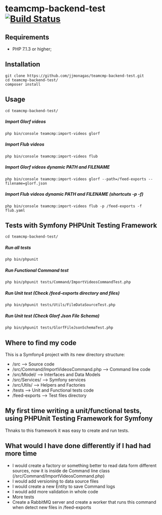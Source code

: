 # teamcmp-backend-test  [![Build Status](https://travis-ci.org/jjmonagas/teamcmp-backend-test.svg?branch=master)](https://travis-ci.org/jjmonagas/teamcmp-backend-test)

## Requirements

* PHP 7.1.3 or higher;

## Installation

```
git clone https://github.com/jjmonagas/teamcmp-backend-test.git
cd teamcmp-backend-test/
composer install
```

## Usage

```
cd teamcmp-backend-test/
```

##### Import Glorf videos 
```
php bin/console teamcmp:import-videos glorf
```

##### Import Flub videos 
```
php bin/console teamcmp:import-videos flub
```

##### Import Glorf videos dynamic PATH and FILENAME 
```
php bin/console teamcmp:import-videos glorf --path=/feed-exports --filename=glorf.json
```

##### Import Flub videos dynamic PATH and FILENAME (shortcuts -p -f)
```
php bin/console teamcmp:import-videos flub -p /feed-exports -f flub.yaml
```

## Tests with Symfony PHPUnit Testing Framework

```
cd teamcmp-backend-test/
```

##### Run all tests
```
php bin/phpunit 
```

##### Run Functional Command test
```
php bin/phpunit tests/Command/ImportVideosCommandTest.php
```

##### Run Unit test (Check /feed-exports directory and files)
```
php bin/phpunit tests/Utils/FileDataSourceTest.php
```

##### Run Unit test (Check Glorf Json File Schema)
```
php bin/phpunit tests/GlorfFileJsonSchemaTest.php
```

## Where to find my code

This is a Symfony4 project with its new directory structure:

* /src -->  Source code
* /src/Command/ImportVideosCommand.php --> Command line code
* /src/Model/ --> Interfaces and Data Models
* /src/Services/ --> Symfony services
* /src/Utils/ --> Helpers and Factories
* /tests --> Unit and Functional tests code
* /feed-exports --> Test files directory

## My first time writing a unit/functional tests, using PHPUnit Testing Framework for Symfony

Thnaks to this framework it was easy to create and run tests. 


## What would I have done differently if I had had more time

* I would create a factory or something better to read data form different sources, now it is inside de Command line class (/src/Command/ImportVideosCommand.php)
* I would add versioning to data source files
* I would create a new Entity to save Command logs
* I would add more validation in whole code
* More tests
* Create a RabbitMQ server and create a worker that runs this command when detect new files in /feed-exports
